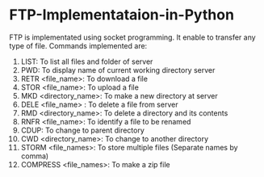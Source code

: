 # FTP-Implementataion-in-Python
FTP is implementated using socket programming. It enable to transfer any type of file. 
Commands implemented are:
1. LIST: To list all files and folder of server
2. PWD: To display name of current working directory server
3. RETR <file_name>: To download a file
4. STOR <file_name>: To upload a file
5. MKD <directory_name>: To make a new directory at server
6. DELE <file_name> : To delete a file from server
7. RMD <directory_name>: To delete a directory and its contents
8. RNFR <file_name>: To identify a file to be renamed
9. CDUP: To change to parent directory
10. CWD <directory_name>: To change to another directory
11. STORM <file_names>: To store multiple files (Separate names by comma)
12. COMPRESS <file_names>: To make a zip file
